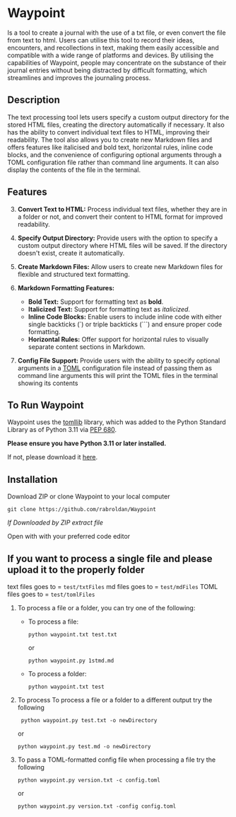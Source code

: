 # Waypoint
Is a tool to create a journal with the use of a txt file, or even convert the file from text to html. Users can utilise this tool to record their ideas, encounters, and recollections in  text, making them easily accessible and compatible with a wide range of platforms and devices. By utilising the capabilities of Waypoint, people may concentrate on the substance of their journal entries without being distracted by difficult formatting, which streamlines and improves the journaling process.
## Description
The text processing tool lets users specify a custom output directory for the stored HTML files, creating the directory automatically if necessary. It also has the ability to convert individual text files to HTML, improving their readability. The tool also allows you to create new Markdown files and offers features like italicised and bold text, horizontal rules, inline code blocks, and the convenience of configuring optional arguments through a TOML configuration file rather than command line arguments. It can also display the contents of the file in the terminal.


## Features

3. **Convert Text to HTML:** Process individual text files, whether they are in a folder or not, and convert their content to HTML format for improved readability.

6. **Specify Output Directory:** Provide users with the option to specify a custom output directory where HTML files will be saved. If the directory doesn't exist, create it automatically.

7. **Create Markdown Files:** Allow users to create new Markdown files for flexible and structured text formatting.

8. **Markdown Formatting Features:**
   - **Bold Text:** Support for formatting text as **bold**.
   - **Italicized Text:** Support for formatting text as *italicized*.
   - **Inline Code Blocks:** Enable users to include inline code with either single backticks (`) or triple backticks (```) and ensure proper code formatting.
   - **Horizontal Rules:** Offer support for horizontal rules to visually separate content sections in Markdown.

9. **Config File Support:** Provide users with the ability to specify optional arguments in a [TOML](https://toml.io/en/) configuration file instead of passing them as command line arguments this will print the TOML files in the terminal showing its contents

## To Run Waypoint
Waypoint uses the [tomllib](https://docs.python.org/3/library/tomllib.html) library, which was added to the Python Standard Library as of Python 3.11 via [PEP 680](https://peps.python.org/pep-0680/).

**Please ensure you have Python 3.11 or later installed.**

If not, please download it [here](https://www.python.org/downloads/).

## Installation
Download ZIP or clone Waypoint to your local computer

```
git clone https://github.com/rabroldan/Waypoint
```
*If Downloaded by ZIP extract file*

Open with with your preferred code editor

## If you want to process a single file and please upload it to the properly folder

text files goes to = ```test/txtFiles```
md files goes to = ```test/mdFiles```
TOML files goes to = ```test/tomlFiles```

1. To process a file or a folder, you can try one of the following:

   - To process a file:
     ```
     python waypoint.txt test.txt
     ```
     or
     ```
     python waypoint.py 1stmd.md
     ```

   - To process a folder:
     ```
     python waypoint.txt test
     ```

  
2. To process To process a file or a folder to a different output try the following
  
    ```
     python waypoint.py test.txt -o newDirectory
     ```
     or
     ```
     python waypoint.py test.md -o newDirectory
     ```

3. To pass a TOML-formatted config file when processing a file try the following
      ```
      python waypoint.py version.txt -c config.toml
      ```
   or
      ```
      python waypoint.py version.txt -config config.toml
      ```


   
